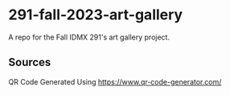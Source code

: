 # 291-fall-2023-art-gallery

A repo for the Fall IDMX 291's art gallery project.

## Sources

QR Code Generated Using https://www.qr-code-generator.com/
